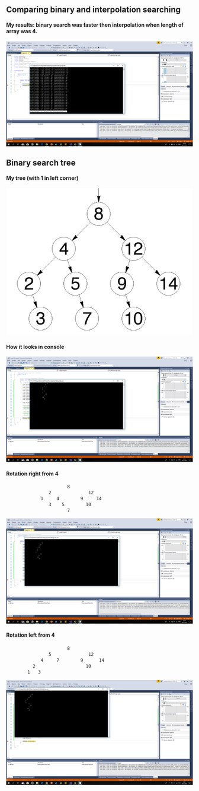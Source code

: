 ## Comparing binary and interpolation searching
#### My results: binary search was faster then interpolation when length of array was 4.

![Результаты](https://github.com/ArtimenyaEgor/algorithms/raw/master/lab02/Searching/search_totals.png)

## Binary search tree
#### My tree (with 1 in left corner)
![Tree](https://github.com/ArtimenyaEgor/algorithms/raw/master/lab02/Searching/tree.png)
#### How it looks in console
![Console tree](https://github.com/ArtimenyaEgor/algorithms/raw/master/lab02/Searching/console_tree.png)
#### Rotation right from 4
						   8
					2		       12
       			 1     4		9     14
                	3    5	      10
                           7
![Rotation right](https://github.com/ArtimenyaEgor/algorithms/raw/master/lab02/Searching/rotate_right.png)
#### Rotation left from 4
						   8
					5		       12
       			 4     7		9      14
              2 	    	      10
            1   3
![Rotation left](https://github.com/ArtimenyaEgor/algorithms/raw/master/lab02/Searching/rotate_left.png)